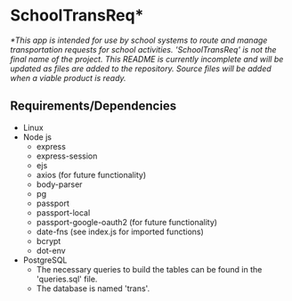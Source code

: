 # SchoolTransReq\*

_\*This app is intended for use by school systems to route and manage transportation requests for school activities. 'SchoolTransReq' is not the final name of the project. This README is currently incomplete and will be updated as files are added to the repository. Source files will be added when a viable product is ready._

## Requirements/Dependencies

- Linux
- Node js
  - express
  - express-session
  - ejs
  - axios (for future functionality)
  - body-parser
  - pg
  - passport
  - passport-local
  - passport-google-oauth2 (for future functionality)
  - date-fns (see index.js for imported functions)
  - bcrypt
  - dot-env
- PostgreSQL
  - The necessary queries to build the tables can be found in the 'queries.sql' file.
  - The database is named 'trans'.
